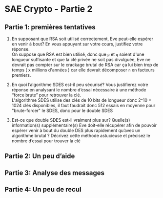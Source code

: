 # SAE Crypto - Partie 2
## Partie 1: premières tentatives

1) En supposant que RSA soit utilisé correctement, Eve peut-elle espérer en venir à bout? En vous appuyant sur votre cours, justifiez votre réponse.  
On suppose que RSA est bien utilisé, donc que `p` et `q` soient d'une longueur suffisante et que la clé privée ne soit pas divulguée, Eve ne devrait pas compter sur le crackage brutal de RSA car ça lui bien trop de temps ( x millions d'années ) car elle devrait décomposer `n` en facteurs premiers.  

2) En quoi l’algorithme SDES est-il peu sécurisé? Vous justifierez votre réponse en analysant le nombre d’essai nécessaire à une méthode “force brute” pour retrouver la clé.  
L'algorithme SDES utilise des clés de 10 bits de longueur donc 2^10 = 1024 clés disponibles, il faut faudrait donc 512 essais en moyenne pour "brute-forcer" le SDES, donc pour le double SDES

3) Est-ce que double SDES est-il vraiment plus sur? Quelle(s) information(s) supplémentaire(s) Eve doit-elle récupérer afin de pouvoir espérer venir à bout du double DES plus rapidement qu’avec un algorithme brutal ? Décrivez cette méthode astucieuse et précisez le nombre d’essai pour trouver la clé
 

## Partie 2: Un peu d’aide

## Partie 3: Analyse des messages

## Partie 4: Un peu de recul